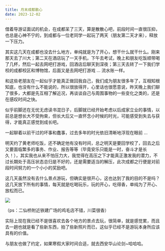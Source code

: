 ```yaml
---
title: 月末成都散心
date: 2023-12-02
---
```


借着导游证面试的机会，在成都呆了三天，算是散散心吧，前段时间一直很压抑，也总是心神不宁的，到成都与一位老同学一起玩了两天（朋友第二天才来），释放一下压力。

<!--more-->

其实这几天在成都也没去什么地方，单纯就是为了开心，想干什么就干什么。刚来那天去了川大；第二天在酒店玩了一天手机，下午去考试，晚上和朋友吃饭顺带喝了几杯，然后一起去网吧打游戏，回酒店后聊天到深夜；第三天去转了一下我们学校的成都校区和博物馆，后面又是去网吧打游戏 ... 流水账一样。

和这些老朋友在一起似乎才能真正做回我自己，我们成为朋友很多年了，互相知根知底，也没有什么不能说的，所以很放得开，心里话也很愿意说，昨天晚上我们聊了很多，大都是先互相了解近况，再谈谈自己与周围事物的一些变化之类的，还是在感叹时间之快。

似乎前脚还在无忧无虑读书混日子，后脚就已经开始考虑以后成家立业的事情，以前总是想长大不受拘束，但长大后又一直怀念小时候的时光，可能感受到失去与获得，才能真正感觉到成长吧。

一起聊着以前干过的坏事和蠢事，过去多年的时光依旧清晰地浮现在眼前 ...

明天约了黄老师吃饭，还不确定他有没有时间，总之明天是要回学校了，回去之后又要面临繁多的事务、作业、报告等等（毕竟安乐只能是一时，奋斗才是长久！），其实我也从来不怕压力大，我觉得在高压之下才能真正激发我的潜力，不过长期处于高压状态总归是不好的，还是需要适当的解压，此次成都之行便是对前段时间努力的一个小小的奖励吧。

这几天虽然没有去什么景点游玩，但确实是很开心，这也达到了我的目的不是吗？这几天放下所有的事情，每天就是吃喝玩乐，玩的开心，吃得香，单纯为了开心、放松而已。

![](https://images.yuanj.top/202312022312736.png)

（ps：二仙桥附近铁建广场的鸡毛店不错，川菜很香）

实际上现在我已经不是很喜欢去各个地方的景点去玩，很简单，就是感觉累，而且去一趟也就是看了些新东西，拍了些新照片而已，这似乎已经不是游玩本身所应该具有的价值。

与朋友也做了约定，如果寒假大家时间合适，就去西安华山论剑~哈哈哈。